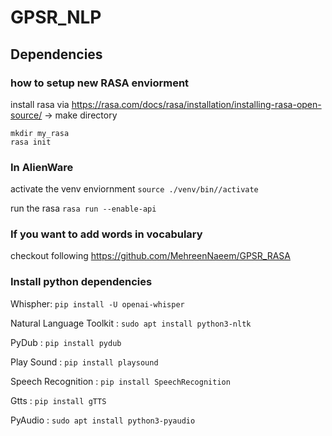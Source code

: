 # GPSR_NLP

## Dependencies
### how to setup new RASA enviorment 
install rasa via https://rasa.com/docs/rasa/installation/installing-rasa-open-source/
-> make directory
```
mkdir my_rasa
rasa init
```

### In AlienWare

activate the venv enviornment
```source ./venv/bin//activate```

run the rasa
```rasa run --enable-api```

### If you want to add words in vocabulary
checkout following https://github.com/MehreenNaeem/GPSR_RASA

### Install python dependencies
Whispher:
```pip install -U openai-whisper```

Natural Language Toolkit :
```sudo apt install python3-nltk ```

PyDub :
```pip install pydub```

Play Sound :
```pip install playsound```

Speech Recognition :
```pip install SpeechRecognition```

Gtts :
```pip install gTTS```

PyAudio :
```sudo apt install python3-pyaudio```

